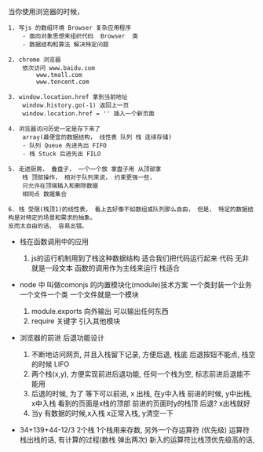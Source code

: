 当你使用浏览器的时候， 

    1. 写js 的数组环境 Browser 复杂应用程序
        - 面向对象思想来组织代码  Browser  类
        - 数据结构和算法 解决特定问题

    2. chrome 浏览器
        依次访问 www.baidu.com
            www.tmall.com
            www.tencent.com
    
    3. window.location.href 拿到当前地址
        window.history.go(-1) 返回上一页
        window.location.href = '' 插入一个新页面

    4. 浏览器访问历史一定是存下来了
        array(最便宜的数据结构， 线性表 队列 栈 连续存储)
        - 队列 Queue 先进先出 FIFO
        - 栈 Stuck 后进先出 FILO
        
    5. 走进厨房， 叠盘子， 一个一个放 拿盘子用 从顶部拿
        栈 顶部操作， 相对于队列来说， 约束更强一些， 
        只允许在顶端插入和删除数据
        相同点 数据集合

    6. 栈 受限(栈顶1)的线性表， 看上去好像不如数组或队列那么自由， 但是， 特定的数据结构是对特定的场景和需求的抽象。
    反而太自由的话， 容易出错。

    
- 栈在函数调用中的应用
    1. js的运行机制用到了栈这种数据结构
        适合我们把代码运行起来
        代码 无非就是一段文本
        函数的调用作为主线来运行
        栈适合 

- node 中 叫做comonjs 的内置模块化(module)技术方案
    一个类封装一个业务 一个文件一个类 一个文件就是一个模块
    1. module.exports 向外输出 可以输出任何东西 
    2. require 关键字 引入其他模块

- 浏览器的前进 后退功能设计
    1. 不断地访问网页, 并且入栈留下记录, 方便后退, 栈底
        后退按钮不能点, 栈空的时候 LIFO
    2. 两个栈(x,y), 方便实现前进后退功能,
        任何一个栈为空, 标志前进后退能不能用
    3. 后退的时候, 为了 等下可以前进, x 出栈, 在y中入栈
        前进的时候, y中出栈, x中入栈
        看到的页面是x栈的顶部
        前进的页面时y的栈顶
        后退? x出栈就好
    4. 当y 有数据的时候,x入栈
        x正常入栈,  y清空一下

- 34+139+44-12/3
    2个栈
    1个栈用来存数, 另外一个存运算符 (优先级)
    运算符栈出栈的话, 有计算的过程(数栈 弹出两次)
    新入的运算符比栈顶优先级高的话,






